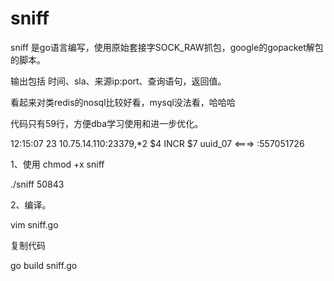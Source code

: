 # sniff

sniff 是go语言编写，使用原始套接字SOCK_RAW抓包，google的gopacket解包的脚本。

输出包括 时间、sla、来源ip:port、查询语句，返回值。

看起来对类redis的nosql比较好看，mysql没法看，哈哈哈

代码只有59行，方便dba学习使用和进一步优化。

12:15:07 23 10.75.14.110:23379,*2  $4  INCR  $7  uuid_07  <===> :557051726

1、使用
chmod +x sniff

./sniff 50843

2、编译。

vim sniff.go

复制代码

go build sniff.go
